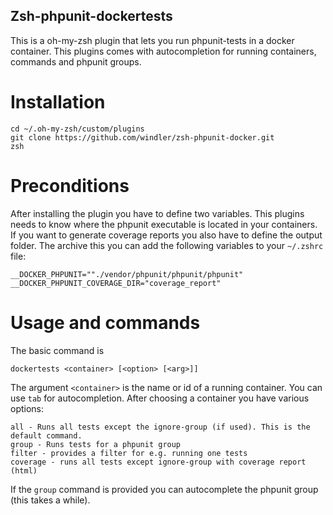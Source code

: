 ## Zsh-phpunit-dockertests
This is a oh-my-zsh plugin that lets you run phpunit-tests in a docker container.
This plugins comes with autocompletion for running containers, commands and phpunit groups.

# Installation
```
cd ~/.oh-my-zsh/custom/plugins
git clone https://github.com/windler/zsh-phpunit-docker.git
zsh
```

# Preconditions
After installing the plugin you have to define two variables. This plugins needs to know where the phpunit
executable is located in your containers. If you want to generate coverage reports you also have to define the output folder. The archive this you can add the following variables to your `~/.zshrc` file:

```
__DOCKER_PHPUNIT=""./vendor/phpunit/phpunit/phpunit"
__DOCKER_PHPUNIT_COVERAGE_DIR="coverage_report"
```

# Usage and commands
The basic command is
```
dockertests <container> [<option> [<arg>]]
```

The argument `<container>` is the name or id of a running container. You can use `tab`
for autocompletion. After choosing a container you have various options:
```
all - Runs all tests except the ignore-group (if used). This is the default command.
group - Runs tests for a phpunit group
filter - provides a filter for e.g. running one tests
coverage - runs all tests except ignore-group with coverage report (html)
```

If the `group` command is provided you can autocomplete the phpunit group (this takes a while).
